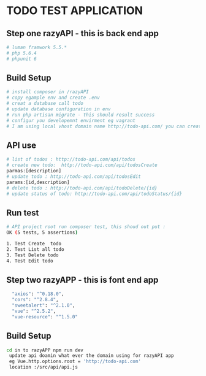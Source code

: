 # TODO TEST APPLICATION



## Step one razyAPI - this is back end app

``` bash
# luman framwork 5.5.*
# php 5.6.4
# phpunit 6
````

## Build Setup

``` bash
# install composer in /razyAPI
# copy egample env and create .env 
# creat a database call todo 
# update database configuration in env
# run php artisan migrate - this should result success  
# configur you developemnt envirment eg vagrant 
# I am using local vhost domain name http://todo-api.com/ you can create whatever you wish

```

## API use

``` bash
# list of todos : http://todo-api.com/api/todos
# create new todo:  http://todo-api.com/api/todosCreate 
parmas:[description]
# update todo : http://todo-api.com/api/todosEdit
params:[id,description]
# delete todo : http://todo-api.com/api/todoDelete/{id}
# update status of todo: http://todo-api.com/api/todoStatus/{id}

```


## Run test
````bash
# API project root run composer test, this shoud out put : 
OK (5 tests, 5 assertions)

1. Test Create  todo
2. Test List all todo
3. Test Delete todo
4. Test Edit todo

````



## Step two razyAPP - this is font end app 

``` bash
  "axios": "^0.18.0",
  "cors": "^2.8.4",
  "sweetalert": "^2.1.0",
  "vue": "^2.5.2",
  "vue-resource": "^1.5.0"
````


## Build Setup

``` bash
cd in to razyAPP npm run dev
 update api doamin what ever the domain using for razyAPI app 
 eg Vue.http.options.root = 'http://todo-api.com'
 location :/src/api/api.js
 
```
